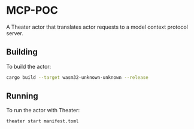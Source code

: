 # MCP-POC

A Theater actor that translates actor requests to a model context protocol server.

## Building

To build the actor:

```bash
cargo build --target wasm32-unknown-unknown --release
```

## Running

To run the actor with Theater:

```bash
theater start manifest.toml
```

